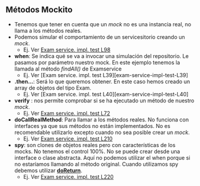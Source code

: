 ## Métodos Mockito
- Tenemos que tener en cuenta que un *mock* no es una instancia real, no llama a los métodos reales.
- Podemos simular el comportamiento de un servicesitorio creando un *mock*. 
    * Ej. Ver [Exam service. impl. test L98][exam-service-impl-test-L98]
- **when**: Se indica qué se va a invocar una simulación del repositorio. Le pasamos por parámetro nuestro mock. En este ejemplo tenemos la llamada al método *findAll()* de Examservice
    * Ej. Ver [Exam service. impl. test L39][exam-service-impl-test-L39]
- **.then...**: Será lo que queremos obtener. En este caso hemos creado un array de objetos del tipo Exam.
    * Ej. Ver [Exam service. impl. test L40][exam-service-impl-test-L40]
- **verify** : nos permite comprobar si se ha ejecutado un método de nuestro *mock*.
    * Ej. Ver [Exam service. impl. test L72][exam-service-impl-test-L72]
- **doCallRealMethod**: Para llamar a los métodos reales. No funciona con interfaces ya que sus métodos no están implementados. No es recomendable utilizarlo excepto cuando no sea posible crear un *mock*.
    * Ej. Ver [Exam service. impl. test L210][exam-service-impl-test-L210]
- **spy**: son clones de objetos reales pero con características de los mocks. No tenemos el control 100%. No se puede crear desde una interface o clase abstracta. Aquí no 
podemos utilizar el when porque si no estaríamos llamando al método original. Cuando utilizamos spy debemos utilizar [**doReturn**][exam-service-impl-test-L224].
    * Ej. Ver [Exam service. impl. test L220][exam-service-impl-test-L220]

[exam-service-impl-test-L98]:https://github.com/irinacadu/TDD-Course/blob/4cd7567f2b553785fe7cc10b12f7ba0b7b8dfb1a/src/test/java/mockitoTests/ExamServiceImplTest.java#L98
[exam-service-impl-test-L35]:https://github.com/irinacadu/TDD-Course/blob/4cd7567f2b553785fe7cc10b12f7ba0b7b8dfb1a/src/test/java/mockitoTests/ExamServiceImplTest.java#L35
[exam-service-impl-test-L36]:https://github.com/irinacadu/TDD-Course/blob/4cd7567f2b553785fe7cc10b12f7ba0b7b8dfb1a/src/test/java/mockitoTests/ExamServiceImplTest.java#L36
[exam-service-impl-test-L72]:https://github.com/irinacadu/TDD-Course/blob/97739bad76f701e03e730960385f6ce7626e911f/src/test/java/MockitoTests/ExamServiceImplTest.java#L72
[exam-service-impl-test-L210]: https://github.com/irinacadu/TDD-Course/blob/016282e9ca5a6749a012ba4dbabede140aa1c9ea/src/test/java/MockitoTests/ExamServiceImplTest.java#L210
[exam-service-impl-test-L220]: https://github.com/irinacadu/TDD-Course/blob/016282e9ca5a6749a012ba4dbabede140aa1c9ea/src/test/java/MockitoTests/ExamServiceImplTest.java#L220
[exam-service-impl-test-L224]::https://github.com/irinacadu/TDD-Course/blob/016282e9ca5a6749a012ba4dbabede140aa1c9ea/src/test/java/MockitoTests/ExamServiceImplTest.java#L224